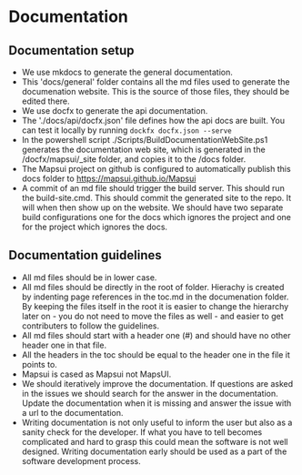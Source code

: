 # Documentation

## Documentation setup
- We use mkdocs to generate the general documentation.
- This 'docs/general' folder contains all the md files used to generate the documenation website. This is the source of those files, they should be edited there.
- We use docfx to generate the api documentation. 
- The './docs/api/docfx.json' file defines how the api docs are built. You can test it locally by running `dockfx docfx.json --serve`
- In the powershell script ./Scripts/BuildDocumentationWebSite.ps1 generates the documentation web site, which is generated in the /docfx/mapsui/_site folder, and copies it to the /docs folder.
- The Mapsui project on github is configured to automatically publish this docs folder to https://mapsui.github.io/Mapsui
- A commit of an md file should trigger the build server. This should run the build-site.cmd. This should commit the generated site to the repo. It will when then show up on the website. We should have two separate build configurations one for the docs which ignores the project and one for the project which ignores the docs.

## Documentation guidelines
- All md files should be in lower case.
- All md files should be directly in the root of folder. Hierachy is created by indenting page references in the toc.md in the documenation folder. By keeping the files itself in the root it is easier to change the hierarchy later on - you do not need to move the files as well - and easier to get contributers to follow the guidelines.
- All md files should start with a header one (#) and should have no other header one in that file.
- All the headers in the toc should be equal to the header one in the file it points to.
- Mapsui is cased as Mapsui not MapsUI.
- We should iteratively improve the documentation. If questions are asked in the issues we should search for the answer in the documentation. Update the documentation when it is missing and answer the issue with a url to the documentation.
- Writing documentation is not only useful to inform the user but also as a sanity check for the developer. If what you have to tell becomes complicated and hard to grasp this could mean the software is not well designed. Writing documentation early should be used as a part of the software development process.
